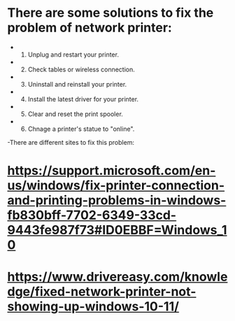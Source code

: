 # There are some solutions to fix the problem of network printer:

* 1. Unplug and restart your printer.

* 2. Check tables or wireless connection.

* 3. Uninstall and reinstall your printer.

* 4. Install the latest driver for your printer.

* 5. Clear and reset the print spooler.

* 6. Chnage a printer's statue to "online".

-There are different sites to fix this problem: 

# https://support.microsoft.com/en-us/windows/fix-printer-connection-and-printing-problems-in-windows-fb830bff-7702-6349-33cd-9443fe987f73#ID0EBBF=Windows_10

# https://www.drivereasy.com/knowledge/fixed-network-printer-not-showing-up-windows-10-11/
